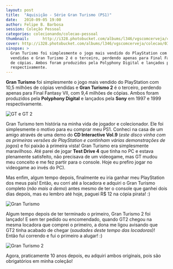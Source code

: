 ```yaml
---
layout: post
title:  "Aquisição - Série Gran Turismo (PS1)"
date:   2010-09-05 19:00
author: Felipe B. Barbosa
session: Coleção Pessoal
categories: colecionando/colecao-pessoal
thumbnail:      http://i328.photobucket.com/albums/l346/vgscomcerveja/colecao/03_gt/post_thumbnail_zpsonfbxofa.jpg
cover: http://i328.photobucket.com/albums/l346/vgscomcerveja/colecao/03_gt/post_header_zps2eif88fh.jpg
sinopse: >
  Gran Turismo foi simplesmente o jogo mais vendido do PlayStation com 10,5 milhões de cópias
  vendidas e Gran Turismo 2 é o terceiro, perdendo apenas para Final Fantasy VII, com 9,4 milhões
  de cópias. Ambos foram produzidos pela Polyphony Digital e lançados pela Sony em 1997 e 1999
  respectivamente.
---
```

**Gran Turismo** foi simplesmente o jogo mais vendido do PlayStation com 10,5 milhões de cópias
vendidas e **Gran Turismo 2** é o terceiro, perdendo apenas para Final Fantasy VII, com 9,4 milhões
de cópias. Ambos foram produzidos pela **Polyphony Digital** e lançados pela **Sony** em 1997 e 1999
respectivamente.

![GT e GT 2](http://i328.photobucket.com/albums/l346/vgscomcerveja/colecao/03_gt/foto1_zpsrmtrxl1b.jpg "GT e GT 2")

Gran Turismo tem história na minha vida de jogador e colecionador. Ele foi simplesmente o motivo
para eu comprar meu PS1. Conheci na casa de um amigo através de uma demo do **CD Interactive Vol.9**
(*este disco vinha com as primeiras versões de PlayStation e continham várias demonstrações de jogos*)
e foi paixão à primeira vista! Gran Turismo era simplesmente maravilhoso. Até parei de jogar
**Test Drive 4** que tinha no PC e estava plenamente satisfeito, não precisava de um videogame,
mas GT mudou meu conceito e me fez partir para o console. Hoje eu prefiro jogar no videogame
ao invés do PC).

Mas enfim, algum tempo depois, finalmente eu iria ganhar meu PlayStation dos meus pais! Então, eu
corri até a locadora e adquiri o Gran Turismo completo (*não mais a demo*) antes mesmo de ter o
console que ganhei dois dias depois, mas eu lembro até hoje, paguei R$ 12 na cópia pirata! :)

![Gran Turismo](http://i328.photobucket.com/albums/l346/vgscomcerveja/colecao/03_gt/foto2_zpsxcnngz3k.jpg "Gran Turismo")

Algum tempo depois de ter terminado o primeiro, Gran Turismo 2 foi lançado! E sem ter pedido ou
encomendado, quando GT2 chegou na mesma locadora que comprei o primeiro, a dona me ligou avisando
que GT2 tinha acabado de chegar (*saudades deste tempo das locadoras*)! Então fui correndo e fui
o primeiro a alugar! :)

![Gran Turismo 2](http://i328.photobucket.com/albums/l346/vgscomcerveja/colecao/03_gt/foto3_zpsguwvne7u.jpg "Gran Turismo 2")

Agora, praticamente 10 anos depois, eu adquiri ambos originais, pois são obrigatórios em minha
coleção!
